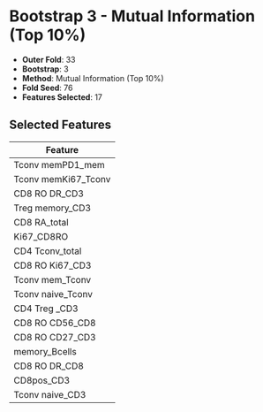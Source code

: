 # Bootstrap 3 - Mutual Information (Top 10%)

- **Outer Fold**: 33
- **Bootstrap**: 3
- **Method**: Mutual Information (Top 10%)
- **Fold Seed**: 76
- **Features Selected**: 17

## Selected Features

| Feature |
|---------|
| Tconv memPD1_mem |
| Tconv memKi67_Tconv |
| CD8 RO DR_CD3 |
| Treg memory_CD3 |
| CD8 RA_total |
| Ki67_CD8RO |
| CD4 Tconv_total |
| CD8  RO Ki67_CD3 |
| Tconv mem_Tconv |
| Tconv naive_Tconv |
| CD4 Treg _CD3 |
| CD8 RO CD56_CD8 |
| CD8 RO CD27_CD3 |
| memory_Bcells |
| CD8 RO DR_CD8 |
| CD8pos_CD3 |
| Tconv naive_CD3 |
